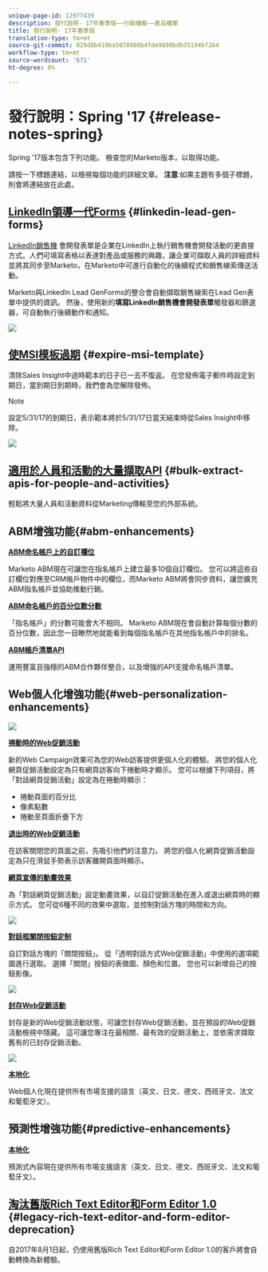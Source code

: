 ```yaml
---
unique-page-id: 12977439
description: 發行說明- 17年春季版——行銷檔案——產品檔案
title: 發行說明- 17年春季版
translation-type: tm+mt
source-git-commit: 029d8b419ba5078980b4fde9890bdb35194bf264
workflow-type: tm+mt
source-wordcount: '671'
ht-degree: 0%

---
```



# 發行說明：Spring &#39;17 {#release-notes-spring}

Spring &#39;17版本包含下列功能。 檢查您的Marketo版本，以取得功能。

請按一下標題連結，以檢視每個功能的詳細文章。 **注意**:如果主題有多個子標題，則會將連結放在此處。

## [LinkedIn領導一代Forms](/help/marketo/product-docs/demand-generation/social/social-functions/set-up-linkedin-lead-gen-forms.md) {#linkedin-lead-gen-forms}

[LinkedIn銷售機](https://business.linkedin.com/marketing-solutions/native-advertising/lead-gen-ads) 會開發表單是企業在LinkedIn上執行銷售機會開發活動的更直接方式。人們可填寫表格以表達對產品或服務的興趣，讓企業可擷取人員的詳細資料並將其同步至Marketo，在Marketo中可進行自動化的後續程式和銷售線索傳送活動。

Marketo與LinkedIn Lead GenForms的整合會自動擷取銷售線索在Lead Gen表單中提供的資訊。 然後，使用新的&#x200B;**填寫LinkedIn銷售機會開發表單**&#x200B;觸發器和篩選器，可自動執行後續動作和通知。

![](assets/release-notes-image.png)

## [使MSI模板過期](/help/marketo/product-docs/marketo-sales-insight/msi-for-salesforce/features/actions-in-the-msi-panel/send-marketo-email/publish-an-email-to-sales-insight.md) {#expire-msi-template}

清除Sales Insight中過時範本的日子已一去不復返。 在您發佈電子郵件時設定到期日，當到期日到期時，我們會為您解除發佈。

>[!NOTE]
>
>設定5/31/17的到期日，表示範本將於5/31/17日當天結束時從Sales Insight中移除。

![](assets/four-281-29.png)

## [適用於人員和活動的大量擷取API](https://developers.marketo.com/rest-api/bulk-extract/) {#bulk-extract-apis-for-people-and-activities}

輕鬆將大量人員和活動資料從Marketing傳輸至您的外部系統。

## ABM增強功能{#abm-enhancements}

**[ABM命名帳戶上的自訂欄位](https://docs.marketo.com/x/1wnG)**

Marketo ABM現在可讓您在指名帳戶上建立最多10個自訂欄位。 您可以將這些自訂欄位對應至CRM帳戶物件中的欄位，而Marketo ABM將會同步資料，讓您擴充ABM指名帳戶並協助推動行銷。

**[ABM命名帳戶的百分位數分數](https://docs.marketo.com/display/docs/assets/abmpercentiles.png)**

「指名帳戶」的分數可能會大不相同。 Marketo ABM現在會自動計算每個分數的百分位數，因此您一目瞭然地就能看到每個指名帳戶在其他指名帳戶中的排名。

**[ABM帳戶清單API](https://developers.marketo.com/rest-api/lead-database/named-account-lists/)**

運用豐富且強穩的ABM合作夥伴整合，以及增強的API支援命名帳戶清單。

## Web個人化增強功能{#web-personalization-enhancements}

![](assets/dialogoptions.png)

**[捲動時的Web促銷活動](/help/marketo/product-docs/web-personalization/working-with-web-campaigns/set-how-your-web-campaign-displays.md)**

新的Web Campaign效果可為您的Web訪客提供更個人化的體驗。 將您的個人化網頁促銷活動設定為只有網頁訪客向下捲動時才顯示。 您可以根據下列項目，將「對話網頁促銷活動」設定為在捲動時顯示：

* 捲動頁面的百分比
* 像素點數
* 捲動至頁面折疊下方

**[退出時的Web促銷活動](/help/marketo/product-docs/web-personalization/working-with-web-campaigns/set-how-your-web-campaign-displays.md)**

在訪客關閉您的頁面之前，先吸引他們的注意力。 將您的個人化網頁促銷活動設定為只在滑鼠手勢表示訪客離開頁面時顯示。

**[網頁宣傳的動畫效果](/help/marketo/product-docs/web-personalization/working-with-web-campaigns/create-a-new-dialog-web-campaign.md)**

為「對話網頁促銷活動」設定動畫效果，以自訂促銷活動在進入或退出網頁時的顯示方式。 您可從6種不同的效果中選取，並控制對話方塊的時間和方向。

![](assets/animationoptins.png)

**[對話框關閉按鈕定制](/help/marketo/product-docs/web-personalization/working-with-web-campaigns/create-a-new-dialog-web-campaign.md)**

自訂對話方塊的「關閉按鈕」。 從「透明對話方式Web促銷活動」中使用的選項範圍進行選取。 選擇「關閉」按鈕的表徵圖、顏色和位置。 您也可以新增自己的按鈕影像。

![](assets/dialog-button-fill-5b1-5d.png)

**[封存Web促銷活動](/help/marketo/product-docs/web-personalization/working-with-web-campaigns/archive-a-web-campaign.md)**

封存是新的Web促銷活動狀態，可讓您封存Web促銷活動，並在預設的Web促銷活動檢視中隱藏。 這可讓您專注在最相關、最有效的促銷活動上，並依需求擷取舊有的已封存促銷活動。

![](assets/archive-campaign-5b2-5d.png)

**[本地化](/help/marketo/product-docs/administration/settings/select-your-language-locale-and-time-zone.md)**

Web個人化現在提供所有市場支援的語言（英文、日文、德文、西班牙文、法文和葡萄牙文）。

## 預測性增強功能{#predictive-enhancements}

**[本地化](/help/marketo/product-docs/administration/settings/select-your-language-locale-and-time-zone.md)**

預測式內容現在提供所有市場支援語言（英文、日文、德文、西班牙文、法文和葡萄牙文）。

## [淘汰舊版Rich Text Editor和Form Editor 1.0](https://nation.marketo.com/docs/DOC-4315) {#legacy-rich-text-editor-and-form-editor-deprecation}

自2017年8月1日起，仍使用舊版Rich Text Editor和Form Editor 1.0的客戶將會自動轉換為新體驗。
